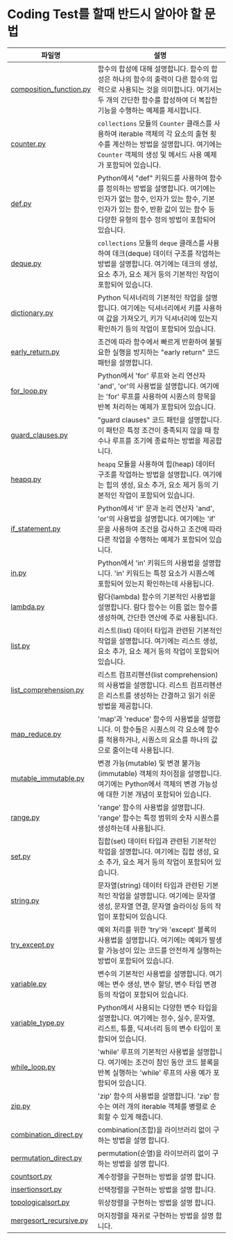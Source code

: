 # Coding Test를 할때 반드시 알아야 할 문법

| 파일명 | 설명 |
|--------|------|
| [composition_function.py](https://github.com/dremdeveloper/codingtest_python/blob/main/reference/composition_fuction.py) |함수의 합성에 대해 설명합니다. 함수의 합성은 하나의 함수의 출력이 다른 함수의 입력으로 사용되는 것을 의미합니다. 여기서는 두 개의 간단한 함수를 합성하여 더 복잡한 기능을 수행하는 예제를 제시합니다. |
| [counter.py](https://github.com/dremdeveloper/codingtest_python/blob/main/reference/counter.py) | `collections` 모듈의 `Counter` 클래스를 사용하여 iterable 객체의 각 요소의 출현 횟수를 계산하는 방법을 설명합니다. 여기에는 `Counter` 객체의 생성 및 메서드 사용 예제가 포함되어 있습니다. |
| [def.py](https://github.com/dremdeveloper/codingtest_python/blob/main/reference/def.py) |Python에서 "def" 키워드를 사용하여 함수를 정의하는 방법을 설명합니다. 여기에는 인자가 없는 함수, 인자가 있는 함수, 기본 인자가 있는 함수, 반환 값이 있는 함수 등 다양한 유형의 함수 정의 방법이 포함되어 있습니다. |
| [deque.py](https://github.com/dremdeveloper/codingtest_python/blob/main/reference/deque.py) | `collections` 모듈의 `deque` 클래스를 사용하여 데크(deque) 데이터 구조를 작업하는 방법을 설명합니다. 여기에는 데크의 생성, 요소 추가, 요소 제거 등의 기본적인 작업이 포함되어 있습니다. |
| [dictionary.py](https://github.com/dremdeveloper/codingtest_python/blob/main/reference/dictionary.py) |Python 딕셔너리의 기본적인 작업을 설명합니다. 여기에는 딕셔너리에서 키를 사용하여 값을 가져오기, 키가 딕셔너리에 있는지 확인하기 등의 작업이 포함되어 있습니다. |
| [early_return.py](https://github.com/dremdeveloper/codingtest_python/blob/main/reference/early_return.py) |조건에 따라 함수에서 빠르게 반환하여 불필요한 실행을 방지하는 "early return" 코드 패턴을 설명합니다. |
| [for_loop.py](https://github.com/dremdeveloper/codingtest_python/blob/main/reference/for_loop.py) |Python에서 'for' 루프와 논리 연산자 'and', 'or'의 사용법을 설명합니다. 여기에는 'for' 루프를 사용하여 시퀀스의 항목을 반복 처리하는 예제가 포함되어 있습니다. |
| [guard_clauses.py](https://github.com/dremdeveloper/codingtest_python/blob/main/reference/guard_clauses.py) |"guard clauses" 코드 패턴을 설명합니다. 이 패턴은 특정 조건이 충족되지 않을 때 함수나 루프를 조기에 종료하는 방법을 제공합니다. |
| [heapq.py](https://github.com/dremdeveloper/codingtest_python/blob/main/reference/heapq.py) |`heapq` 모듈을 사용하여 힙(heap) 데이터 구조를 작업하는 방법을 설명합니다. 여기에는 힙의 생성, 요소 추가, 요소 제거 등의 기본적인 작업이 포함되어 있습니다. |
| [if_statement.py](https://github.com/dremdeveloper/codingtest_python/blob/main/reference/if_statement.py) |Python에서 'if' 문과 논리 연산자 'and', 'or'의 사용법을 설명합니다. 여기에는 'if' 문을 사용하여 조건을 검사하고 조건에 따라 다른 작업을 수행하는 예제가 포함되어 있습니다. |
| [in.py](https://github.com/dremdeveloper/codingtest_python/blob/main/reference/in.py) |Python에서 'in' 키워드의 사용법을 설명합니다. 'in' 키워드는 특정 요소가 시퀀스에 포함되어 있는지 확인하는데 사용됩니다. |
| [lambda.py](https://github.com/dremdeveloper/codingtest_python/blob/main/reference/lambda.py) |람다(lambda) 함수의 기본적인 사용법을 설명합니다. 람다 함수는 이름 없는 함수를 생성하며, 간단한 연산에 주로 사용됩니다. |
| [list.py](https://github.com/dremdeveloper/codingtest_python/blob/main/reference/list.py) |리스트(list) 데이터 타입과 관련된 기본적인 작업을 설명합니다. 여기에는 리스트 생성, 요소 추가, 요소 제거 등의 작업이 포함되어 있습니다. |
| [list_comprehension.py](https://github.com/dremdeveloper/codingtest_python/blob/main/reference/list_comprehension.py) |리스트 컴프리헨션(list comprehension)의 사용법을 설명합니다. 리스트 컴프리헨션은 리스트를 생성하는 간결하고 읽기 쉬운 방법을 제공합니다. |
| [map_reduce.py](https://github.com/dremdeveloper/codingtest_python/blob/main/reference/map_reduce.py) |'map'과 'reduce' 함수의 사용법을 설명합니다. 이 함수들은 시퀀스의 각 요소에 함수를 적용하거나, 시퀀스의 요소를 하나의 값으로 줄이는데 사용됩니다. |
| [mutable_immutable.py](https://github.com/dremdeveloper/codingtest_python/blob/main/reference/mutable_immutable.py) |변경 가능(mutable) 및 변경 불가능(immutable) 객체의 차이점을 설명합니다. 여기에는 Python에서 객체의 변경 가능성에 대한 기본 개념이 포함되어 있습니다. |
| [range.py](https://github.com/dremdeveloper/codingtest_python/blob/main/reference/range.py) |'range' 함수의 사용법을 설명합니다. 'range' 함수는 특정 범위의 숫자 시퀀스를 생성하는데 사용됩니다. |
| [set.py](https://github.com/dremdeveloper/codingtest_python/blob/main/reference/set.py) |집합(set) 데이터 타입과 관련된 기본적인 작업을 설명합니다. 여기에는 집합 생성, 요소 추가, 요소 제거 등의 작업이 포함되어 있습니다. |
| [string.py](https://github.com/dremdeveloper/codingtest_python/blob/main/reference/string.py) |문자열(string) 데이터 타입과 관련된 기본적인 작업을 설명합니다. 여기에는 문자열 생성, 문자열 연결, 문자열 슬라이싱 등의 작업이 포함되어 있습니다. |
| [try_except.py](https://github.com/dremdeveloper/codingtest_python/blob/main/reference/try_except.py) |예외 처리를 위한 'try'와 'except' 블록의 사용법을 설명합니다. 여기에는 예외가 발생할 가능성이 있는 코드를 안전하게 실행하는 방법이 포함되어 있습니다. |
| [variable.py](https://github.com/dremdeveloper/codingtest_python/blob/main/reference/variable.py) |변수의 기본적인 사용법을 설명합니다. 여기에는 변수 생성, 변수 할당, 변수 타입 변경 등의 작업이 포함되어 있습니다. |
| [variable_type.py](https://github.com/dremdeveloper/codingtest_python/blob/main/reference/variable_type.py) |Python에서 사용되는 다양한 변수 타입을 설명합니다. 여기에는 정수, 실수, 문자열, 리스트, 튜플, 딕셔너리 등의 변수 타입이 포함되어 있습니다. |
| [while_loop.py](https://github.com/dremdeveloper/codingtest_python/blob/main/reference/while_loop.py) |'while' 루프의 기본적인 사용법을 설명합니다. 여기에는 조건이 참인 동안 코드 블록을 반복 실행하는 'while' 루프의 사용 예가 포함되어 있습니다. |
| [zip.py](https://github.com/dremdeveloper/codingtest_python/blob/main/reference/zip.py) |'zip' 함수의 사용법을 설명합니다. 'zip' 함수는 여러 개의 iterable 객체를 병렬로 순회할 수 있게 해줍니다. |
| [combination_direct.py](https://github.com/dremdeveloper/codingtest_python/blob/main/reference/combination_direct.py) | combination(조합)을 라이브러리 없이 구하는 방법을 설명 합니다. |
| [permutation_direct.py](https://github.com/dremdeveloper/codingtest_python/blob/main/reference/permutation_direct.py) | permutation(순열)을 라이브러리 없이 구하는 방법을 설명 합니다. |
| [countsort.py](https://github.com/dremdeveloper/codingtest_python/blob/main/reference/countsort.py) | 계수정렬을 구현하는 방법을 설명 합니다. |
| [insertionsort.py](https://github.com/dremdeveloper/codingtest_python/blob/main/reference/countsort.py) | 선택정렬을 구현하는 방법을 설명 합니다. |
| [topologicalsort.py](https://github.com/dremdeveloper/codingtest_python/blob/main/reference/topologicalsort.py) | 위상정렬을 구현하는 방법을 설명 합니다. |
| [mergesort_recursive.py](https://github.com/dremdeveloper/codingtest_python/blob/main/reference/mergesort_recursive.py) | 머지정렬을 재귀로 구현하는 방법을 설명 합니다. |


